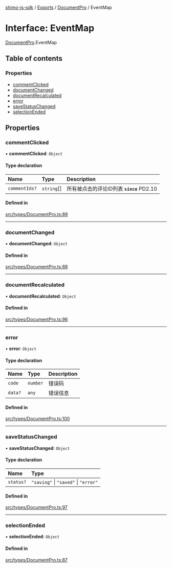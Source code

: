 [shimo-js-sdk](../README.md) / [Exports](../modules.md) / [DocumentPro](../modules/DocumentPro.md) / EventMap

# Interface: EventMap

[DocumentPro](../modules/DocumentPro.md).EventMap

## Table of contents

### Properties

- [commentClicked](DocumentPro.EventMap.md#commentclicked)
- [documentChanged](DocumentPro.EventMap.md#documentchanged)
- [documentRecalculated](DocumentPro.EventMap.md#documentrecalculated)
- [error](DocumentPro.EventMap.md#error)
- [saveStatusChanged](DocumentPro.EventMap.md#savestatuschanged)
- [selectionEnded](DocumentPro.EventMap.md#selectionended)

## Properties

### commentClicked

• **commentClicked**: `Object`

#### Type declaration

| Name | Type | Description |
| :------ | :------ | :------ |
| `commentIds?` | `string`[] | 所有被点击的评论ID列表  **`since`** PD2.10 |

#### Defined in

[src/types/DocumentPro.ts:89](https://github.com/shimohq/shimo-js-sdk/blob/d29b8a1/src/types/DocumentPro.ts#L89)

___

### documentChanged

• **documentChanged**: `Object`

#### Defined in

[src/types/DocumentPro.ts:88](https://github.com/shimohq/shimo-js-sdk/blob/d29b8a1/src/types/DocumentPro.ts#L88)

___

### documentRecalculated

• **documentRecalculated**: `Object`

#### Defined in

[src/types/DocumentPro.ts:96](https://github.com/shimohq/shimo-js-sdk/blob/d29b8a1/src/types/DocumentPro.ts#L96)

___

### error

• **error**: `Object`

#### Type declaration

| Name | Type | Description |
| :------ | :------ | :------ |
| `code` | `number` | 错误码 |
| `data?` | `any` | 错误信息 |

#### Defined in

[src/types/DocumentPro.ts:100](https://github.com/shimohq/shimo-js-sdk/blob/d29b8a1/src/types/DocumentPro.ts#L100)

___

### saveStatusChanged

• **saveStatusChanged**: `Object`

#### Type declaration

| Name | Type |
| :------ | :------ |
| `status?` | ``"saving"`` \| ``"saved"`` \| ``"error"`` |

#### Defined in

[src/types/DocumentPro.ts:97](https://github.com/shimohq/shimo-js-sdk/blob/d29b8a1/src/types/DocumentPro.ts#L97)

___

### selectionEnded

• **selectionEnded**: `Object`

#### Defined in

[src/types/DocumentPro.ts:87](https://github.com/shimohq/shimo-js-sdk/blob/d29b8a1/src/types/DocumentPro.ts#L87)
